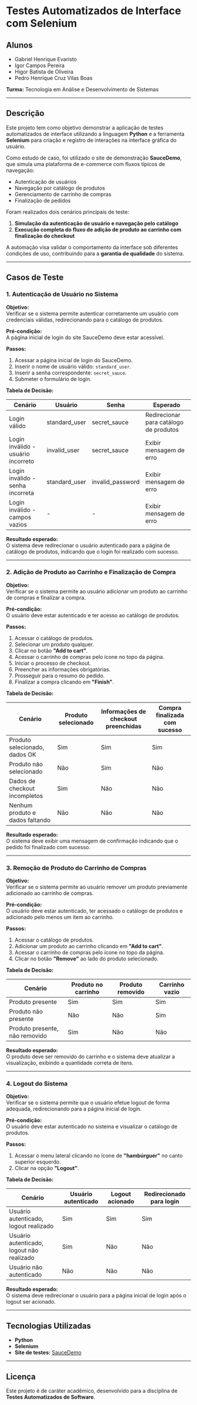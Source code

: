 # Testes Automatizados de Interface com Selenium

## Alunos
- Gabriel Henrique Evaristo  
- Igor Campos Pereira  
- Higor Batista de Oliveira  
- Pedro Henrique Cruz Vilas Boas  

**Turma:** Tecnologia em Análise e Desenvolvimento de Sistemas

---

## Descrição

Este projeto tem como objetivo demonstrar a aplicação de testes automatizados de interface utilizando a linguagem **Python** e a ferramenta **Selenium** para criação e registro de interações na interface gráfica do usuário.

Como estudo de caso, foi utilizado o site de demonstração **SauceDemo**, que simula uma plataforma de e-commerce com fluxos típicos de navegação:

- Autenticação de usuários
- Navegação por catálogo de produtos
- Gerenciamento de carrinho de compras
- Finalização de pedidos

Foram realizados dois cenários principais de teste:

1. **Simulação da autenticação de usuário e navegação pelo catálogo**
2. **Execução completa do fluxo de adição de produto ao carrinho com finalização do checkout**

A automação visa validar o comportamento da interface sob diferentes condições de uso, contribuindo para a **garantia de qualidade** do sistema.

---

## Casos de Teste

### 1. Autenticação de Usuário no Sistema

**Objetivo:**  
Verificar se o sistema permite autenticar corretamente um usuário com credenciais válidas, redirecionando para o catálogo de produtos.

**Pré-condição:**  
A página inicial de login do site SauceDemo deve estar acessível.

**Passos:**

1. Acessar a página inicial de login do SauceDemo.
2. Inserir o nome de usuário válido: `standard_user`.
3. Inserir a senha correspondente: `secret_sauce`.
4. Submeter o formulário de login.

**Tabela de Decisão:**

| Cenário                              | Usuário         | Senha           | Esperado                               |
|--------------------------------------|-----------------|-----------------|----------------------------------------|
| Login válido                        | standard_user   | secret_sauce    | Redirecionar para catálogo de produtos |
| Login inválido - usuário incorreto  | invalid_user    | secret_sauce    | Exibir mensagem de erro                |
| Login inválido - senha incorreta    | standard_user   | invalid_password| Exibir mensagem de erro                |
| Login inválido - campos vazios      | -               | -               | Exibir mensagem de erro                |

**Resultado esperado:**  
O sistema deve redirecionar o usuário autenticado para a página de catálogo de produtos, indicando que o login foi realizado com sucesso.

---

### 2. Adição de Produto ao Carrinho e Finalização de Compra

**Objetivo:**  
Verificar se o sistema permite ao usuário adicionar um produto ao carrinho de compras e finalizar a compra.

**Pré-condição:**  
O usuário deve estar autenticado e ter acesso ao catálogo de produtos.

**Passos:**

1. Acessar o catálogo de produtos.
2. Selecionar um produto qualquer.
3. Clicar no botão **"Add to cart"**.
4. Acessar o carrinho de compras pelo ícone no topo da página.
5. Iniciar o processo de checkout.
6. Preencher as informações obrigatórias.
7. Prosseguir para o resumo do pedido.
8. Finalizar a compra clicando em **"Finish"**.

**Tabela de Decisão:**

| Cenário                               | Produto selecionado | Informações de checkout preenchidas | Compra finalizada com sucesso |
|---------------------------------------|---------------------|-------------------------------------|-------------------------------|
| Produto selecionado, dados OK        | Sim                 | Sim                                 | Sim                           |
| Produto não selecionado              | Não                 | Sim                                 | Não                           |
| Dados de checkout incompletos        | Sim                 | Não                                 | Não                           |
| Nenhum produto e dados faltando      | Não                 | Não                                 | Não                           |

**Resultado esperado:**  
O sistema deve exibir uma mensagem de confirmação indicando que o pedido foi finalizado com sucesso.

---

### 3. Remoção de Produto do Carrinho de Compras

**Objetivo:**  
Verificar se o sistema permite ao usuário remover um produto previamente adicionado ao carrinho de compras.

**Pré-condição:**  
O usuário deve estar autenticado, ter acessado o catálogo de produtos e adicionado pelo menos um item ao carrinho.

**Passos:**

1. Acessar o catálogo de produtos.
2. Adicionar um produto ao carrinho clicando em **"Add to cart"**.
3. Acessar o carrinho de compras pelo ícone no topo da página.
4. Clicar no botão **"Remove"** ao lado do produto selecionado.

**Tabela de Decisão:**

| Cenário                             | Produto no carrinho | Produto removido | Carrinho vazio |
|--------------------------------------|---------------------|------------------|----------------|
| Produto presente                    | Sim                 | Sim              | Sim            |
| Produto não presente                | Não                 | Não              | Sim            |
| Produto presente, não removido      | Sim                 | Não              | Não            |

**Resultado esperado:**  
O produto deve ser removido do carrinho e o sistema deve atualizar a visualização, exibindo a quantidade correta de itens.

---

### 4. Logout do Sistema

**Objetivo:**  
Verificar se o sistema permite que o usuário efetue logout de forma adequada, redirecionando para a página inicial de login.

**Pré-condição:**  
O usuário deve estar autenticado no sistema e visualizar o catálogo de produtos.

**Passos:**

1. Acessar o menu lateral clicando no ícone de **"hambúrguer"** no canto superior esquerdo.
2. Clicar na opção **"Logout"**.

**Tabela de Decisão:**

| Cenário                             | Usuário autenticado | Logout acionado | Redirecionado para login |
|--------------------------------------|---------------------|-----------------|--------------------------|
| Usuário autenticado, logout realizado | Sim                 | Sim             | Sim                      |
| Usuário autenticado, logout não realizado | Sim             | Não             | Não                      |
| Usuário não autenticado              | Não                 | Não             | Não                      |

**Resultado esperado:**  
O sistema deve redirecionar o usuário para a página inicial de login após o logout ser acionado.

---

## Tecnologias Utilizadas

- **Python**  
- **Selenium**  
- **Site de testes:** [SauceDemo](https://www.saucedemo.com/)

---

## Licença

Este projeto é de caráter acadêmico, desenvolvido para a disciplina de **Testes Automatizados de Software**.

